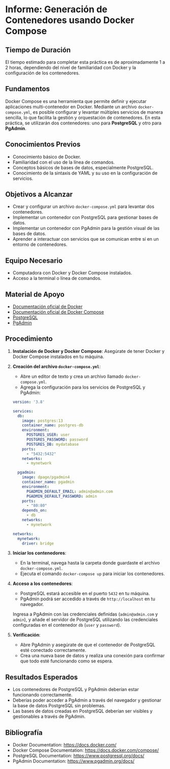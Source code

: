 # Informe: Generación de Contenedores usando Docker Compose

## Tiempo de Duración
El tiempo estimado para completar esta práctica es de aproximadamente 1 a 2 horas, dependiendo del nivel de familiaridad con Docker y la configuración de los contenedores.

## Fundamentos
Docker Compose es una herramienta que permite definir y ejecutar aplicaciones multi-contenedor en Docker. Mediante un archivo `docker-compose.yml`, es posible configurar y levantar múltiples servicios de manera sencilla, lo que facilita la gestión y orquestación de contenedores. En esta práctica, se utilizarán dos contenedores: uno para **PostgreSQL** y otro para **PgAdmin**.

## Conocimientos Previos
- Conocimiento básico de Docker.
- Familiaridad con el uso de la línea de comandos.
- Conceptos básicos de bases de datos, especialmente PostgreSQL.
- Conocimiento de la sintaxis de YAML y su uso en la configuración de servicios.

## Objetivos a Alcanzar
- Crear y configurar un archivo `docker-compose.yml` para levantar dos contenedores.
- Implementar un contenedor con PostgreSQL para gestionar bases de datos.
- Implementar un contenedor con PgAdmin para la gestión visual de las bases de datos.
- Aprender a interactuar con servicios que se comunican entre sí en un entorno de contenedores.

## Equipo Necesario
- Computadora con Docker y Docker Compose instalados.
- Acceso a la terminal o línea de comandos.

## Material de Apoyo
- [Documentación oficial de Docker](https://docs.docker.com/)
- [Documentación oficial de Docker Compose](https://docs.docker.com/compose/)
- [PostgreSQL](https://www.postgresql.org/)
- [PgAdmin](https://www.pgadmin.org/)

## Procedimiento
1. **Instalación de Docker y Docker Compose**: Asegúrate de tener Docker y Docker Compose instalados en tu máquina.
   
2. **Creación del archivo `docker-compose.yml`**:
    - Abre un editor de texto y crea un archivo llamado `docker-compose.yml`.
    - Agrega la configuración para los servicios de PostgreSQL y PgAdmin:
    
    ```yaml
    version: '3.8'

    services:
      db:
        image: postgres:13
        container_name: postgres-db
        environment:
          POSTGRES_USER: user
          POSTGRES_PASSWORD: password
          POSTGRES_DB: mydatabase
        ports:
          - "5432:5432"
        networks:
          - mynetwork

      pgadmin:
        image: dpage/pgadmin4
        container_name: pgadmin
        environment:
          PGADMIN_DEFAULT_EMAIL: admin@admin.com
          PGADMIN_DEFAULT_PASSWORD: admin
        ports:
          - "80:80"
        depends_on:
          - db
        networks:
          - mynetwork

    networks:
      mynetwork:
        driver: bridge
    ```

3. **Iniciar los contenedores**:
    - En la terminal, navega hasta la carpeta donde guardaste el archivo `docker-compose.yml`.
    - Ejecuta el comando `docker-compose up` para iniciar los contenedores.

4. **Acceso a los contenedores**:
    - PostgreSQL estará accesible en el puerto `5432` en tu máquina.
    - PgAdmin podrá ser accedido a través de `http://localhost` en tu navegador.
    
    Ingresa a PgAdmin con las credenciales definidas (`admin@admin.com` y `admin`), y añade el servidor de PostgreSQL utilizando las credenciales configuradas en el contenedor `db` (`user` y `password`).

5. **Verificación**:
    - Abre PgAdmin y asegúrate de que el contenedor de PostgreSQL esté conectado correctamente.
    - Crea una nueva base de datos y realiza una conexión para confirmar que todo esté funcionando como se espera.

## Resultados Esperados
- Los contenedores de PostgreSQL y PgAdmin deberían estar funcionando correctamente.
- Deberías poder acceder a PgAdmin a través del navegador y gestionar la base de datos PostgreSQL sin problemas.
- Las bases de datos creadas en PostgreSQL deberían ser visibles y gestionables a través de PgAdmin.

## Bibliografía
- Docker Documentation: https://docs.docker.com/
- Docker Compose Documentation: https://docs.docker.com/compose/
- PostgreSQL Documentation: https://www.postgresql.org/docs/
- PgAdmin Documentation: https://www.pgadmin.org/docs/
